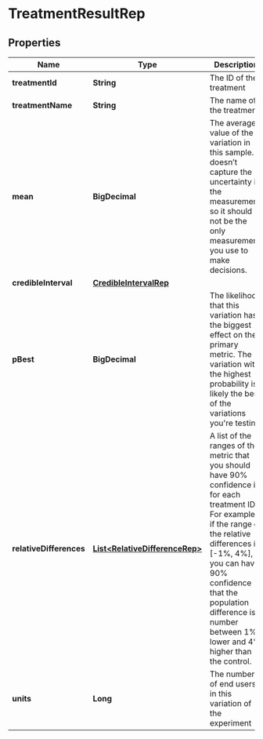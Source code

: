 

# TreatmentResultRep


## Properties

| Name | Type | Description | Notes |
|------------ | ------------- | ------------- | -------------|
|**treatmentId** | **String** | The ID of the treatment |  [optional] |
|**treatmentName** | **String** | The name of the treatment |  [optional] |
|**mean** | **BigDecimal** | The average value of the variation in this sample. It doesn’t capture the uncertainty in the measurement, so it should not be the only measurement you use to make decisions. |  [optional] |
|**credibleInterval** | [**CredibleIntervalRep**](CredibleIntervalRep.md) |  |  [optional] |
|**pBest** | **BigDecimal** | The likelihood that this variation has the biggest effect on the primary metric. The variation with the highest probability is likely the best of the variations you&#39;re testing |  [optional] |
|**relativeDifferences** | [**List&lt;RelativeDifferenceRep&gt;**](RelativeDifferenceRep.md) | A list of the ranges of the metric that you should have 90% confidence in, for each treatment ID. For example, if the range of the relative differences is [-1%, 4%], you can have 90% confidence that the population difference is a number between 1% lower and 4% higher than the control. |  [optional] |
|**units** | **Long** | The number of end users in this variation of the experiment |  [optional] |



